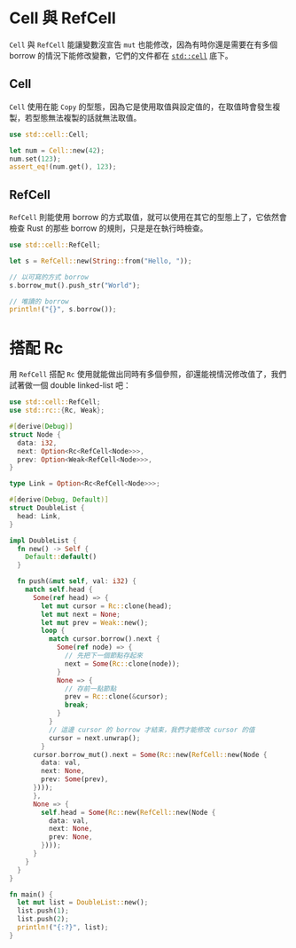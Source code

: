 Cell 與 RefCell
===============

`Cell` 與 `RefCell` 能讓變數沒宣告 `mut` 也能修改，因為有時你還是需要在有多個 borrow 的情況下能修改變數，它們的文件都在 [`std::cell`](https://doc.rust-lang.org/stable/std/cell/index.html) 底下。

Cell
----

`Cell` 使用在能 `Copy` 的型態，因為它是使用取值與設定值的，在取值時會發生複製，若型態無法複製的話就無法取值。

```rust
use std::cell::Cell;

let num = Cell::new(42);
num.set(123);
assert_eq!(num.get(), 123);
```

RefCell
-------

`RefCell` 則能使用 borrow 的方式取值，就可以使用在其它的型態上了，它依然會檢查 Rust 的那些 borrow 的規則，只是是在執行時檢查。

```rust
use std::cell::RefCell;

let s = RefCell::new(String::from("Hello, "));

// 以可寫的方式 borrow
s.borrow_mut().push_str("World");

// 唯讀的 borrow
println!("{}", s.borrow());
```

搭配 Rc
=======

用 `RefCell` 搭配 `Rc` 使用就能做出同時有多個參照，卻還能視情況修改值了，我們試著做一個 double linked-list 吧：

```rust
use std::cell::RefCell;
use std::rc::{Rc, Weak};

#[derive(Debug)]
struct Node {
  data: i32,
  next: Option<Rc<RefCell<Node>>>,
  prev: Option<Weak<RefCell<Node>>>,
}

type Link = Option<Rc<RefCell<Node>>>;

#[derive(Debug, Default)]
struct DoubleList {
  head: Link,
}

impl DoubleList {
  fn new() -> Self {
    Default::default()
  }

  fn push(&mut self, val: i32) {
    match self.head {
      Some(ref head) => {
        let mut cursor = Rc::clone(head);
        let mut next = None;
        let mut prev = Weak::new();
        loop {
          match cursor.borrow().next {
            Some(ref node) => {
              // 先把下一個節點存起來
              next = Some(Rc::clone(node));
            }
            None => {
              // 存前一點節點
              prev = Rc::clone(&cursor);
              break;
            }
          }
          // 這邊 cursor 的 borrow 才結束，我們才能修改 cursor 的值
          cursor = next.unwrap();
        }
      cursor.borrow_mut().next = Some(Rc::new(RefCell::new(Node {
        data: val,
        next: None,
        prev: Some(prev),
      })));
      },
      None => {
        self.head = Some(Rc::new(RefCell::new(Node {
          data: val,
          next: None,
          prev: None,
        })));
      }
    }
  }
}

fn main() {
  let mut list = DoubleList::new();
  list.push(1);
  list.push(2);
  println!("{:?}", list);
}
```
